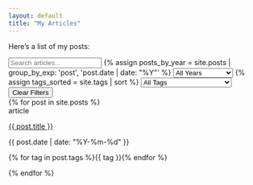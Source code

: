 ```yaml
---
layout: default
title: "My Articles"
---
```



Here’s a list of my posts:

  <div class="filters">
  <input type="text" id="search-input" placeholder="Search articles...">
  {% assign posts_by_year = site.posts | group_by_exp: 'post', 'post.date | date: "%Y"' %}
  <select id="year-filter">
    <option value="">All Years</option>
    {% for group in posts_by_year %}
    <option value="{{ group.name }}">{{ group.name }}</option>
    {% endfor %}
  </select>
  {% assign tags_sorted = site.tags | sort %}
  <select id="tag-filter">
    <option value="">All Tags</option>
    {% for tag in tags_sorted %}
    <option value="{{ tag[0] }}">{{ tag[0] }} ({{ tag[1].size }})</option>
    {% endfor %}
  </select>
  <button id="clear-filters" type="button">Clear Filters</button>
</div>

<div class="post-cards">
  {% for post in site.posts %}
    <div class="post-card" data-title="{{ post.title }}" data-year="{{ post.date | date: '%Y' }}" data-tags="{{ post.tags | join: ',' }}">
      <span class="material-icons">article</span>
      <div>
        <p class="card-title"><a href="{{ post.url | relative_url }}">{{ post.title }}</a></p>
        <p class="card-date">{{ post.date | date: "%Y-%m-%d" }}</p>
        <p class="card-tags">
          {% for tag in post.tags %}<span class="tag">{{ tag }}</span>{% endfor %}
        </p>
      </div>
    </div>
  {% endfor %}
</div>
